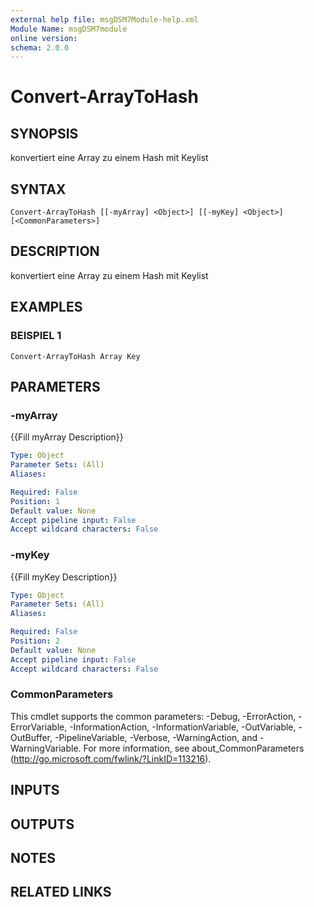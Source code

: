 ```yaml
---
external help file: msgDSM7Module-help.xml
Module Name: msgDSM7module
online version:
schema: 2.0.0
---
```


# Convert-ArrayToHash

## SYNOPSIS
konvertiert eine Array zu einem Hash mit Keylist

## SYNTAX

```
Convert-ArrayToHash [[-myArray] <Object>] [[-myKey] <Object>] [<CommonParameters>]
```

## DESCRIPTION
konvertiert eine Array zu einem Hash mit Keylist

## EXAMPLES

### BEISPIEL 1
```
Convert-ArrayToHash Array Key
```

## PARAMETERS

### -myArray
{{Fill myArray Description}}

```yaml
Type: Object
Parameter Sets: (All)
Aliases:

Required: False
Position: 1
Default value: None
Accept pipeline input: False
Accept wildcard characters: False
```

### -myKey
{{Fill myKey Description}}

```yaml
Type: Object
Parameter Sets: (All)
Aliases:

Required: False
Position: 2
Default value: None
Accept pipeline input: False
Accept wildcard characters: False
```

### CommonParameters
This cmdlet supports the common parameters: -Debug, -ErrorAction, -ErrorVariable, -InformationAction, -InformationVariable, -OutVariable, -OutBuffer, -PipelineVariable, -Verbose, -WarningAction, and -WarningVariable. For more information, see about_CommonParameters (http://go.microsoft.com/fwlink/?LinkID=113216).

## INPUTS

## OUTPUTS

## NOTES

## RELATED LINKS
